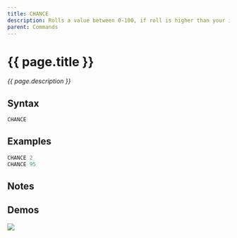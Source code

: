 ```yaml
---
title: CHANCE
description: Rolls a value between 0-100, if roll is higher than your input script will terminate
parent: Commands
---
```


# {{ page.title }}

_{{ page.description }}_

## Syntax

```java
CHANCE 
```

## Examples

```java
CHANCE 2
CHANCE 95
```

## Notes


## Demos

![](N/A)

